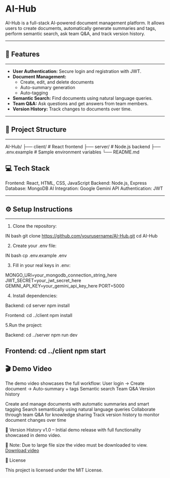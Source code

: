 # AI-Hub

AI-Hub is a full-stack AI-powered document management platform. It allows users to create documents, automatically generate summaries and tags, perform semantic search, ask team Q&A, and track version history.

---

## 🚀 Features
--------------------------------------------------------
- **User Authentication:** Secure login and registration with JWT.
- **Document Management:**
  - Create, edit, and delete documents
  - Auto-summary generation
  - Auto-tagging
- **Semantic Search:** Find documents using natural language queries.
- **Team Q&A:** Ask questions and get answers from team members.
- **Version History:** Track changes to documents over time.

---

## 📂 Project Structure
-------------------------------------------------------
AI-Hub/
├── client/ # React frontend
├── server/ # Node.js backend
├── .env.example # Sample environment variables
└── README.md

💻 Tech Stack
-------------------------------------------------------
Frontend: React, HTML, CSS, JavaScript
Backend: Node.js, Express
Database: MongoDB
AI Integration: Google Gemini API
Authentication: JWT

---

## ⚙️ Setup Instructions
------------------------------------------------------
1. Clone the repository:

IN bash 
git clone https://github.com/yourusername/AI-Hub.git 
cd AI-Hub

2. Create your .env file:

IN bash
cp .env.example .env

3. Fill in your real keys in .env:

MONGO_URI=your_mongodb_connection_string_here
JWT_SECRET=your_jwt_secret_here
GEMINI_API_KEY=your_gemini_api_key_here
PORT=5000

4. Install dependencies:

Backend:
cd server
npm install

Frontend:
cd ../client
npm install

5.Run the project:

Backend:
cd ../server
npm run dev

Frontend:
cd ../client
npm start
----------------------------------------------------------------------------------------------



🎬 Demo Video
-------------------------------------------------------
The demo video showcases the full workflow:
User login → Create document → Auto-summary + tags
Semantic search
Team Q&A
Version history

Create and manage documents with automatic summaries and smart tagging
Search semantically using natural language queries
Collaborate through team Q&A for knowledge sharing
Track version history to monitor document changes over time

📌 Version History
v1.0 – Initial demo release with full functionality showcased in demo video.


📌 Note: Due to large file size the video must be downloaded to view.
[Download video](https://github.com/Pooja-AR18/AI-Hub/releases/download/v1.0/Screen.Recording.2025-08-31.220337.mp4)


📂 License

This project is licensed under the MIT License.
